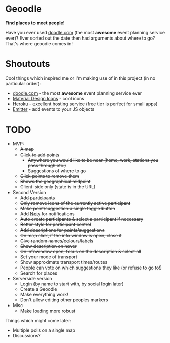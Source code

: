 # Geoodle

**Find places to meet people!**

Have you ever used [doodle.com](https://doodle.com) (the most **awesome** event planning service ever)? Ever sorted out the date then had arguments about where to go? That's where geoodle comes in!


# Shoutouts

Cool things which inspired me or I'm making use of in this project (in no particular order):
* [doodle.com](https://doodle.com) - the most **awesome** event planning service ever
* [Material Design Icons](https://material.io/icons/) - cool icons
* [Heroku](https://heroku.com) - excellent hosting service (free tier is perfect for small apps)
* [Emitter](https://github.com/component/emitter) - add events to your JS objects


# TODO

* ~~MVP:~~
  * ~~A map~~
  * ~~Click to add points~~
    * ~~Anywhere you would like to be near (home, work, stations you pass through etc.)~~
    * ~~Suggestions of where to go~~
  * ~~Click points to remove them~~
  * ~~Shows the geographical midpoint~~
  * ~~Client-side only (state is in the URL)~~
* Second Version
  * ~~Add participants~~
  * ~~Only remove icons of the currently active participant~~
  * ~~Make point/suggestion a single toggle button~~
  * ~~Add [Noty](http://ned.im/noty/) for notifications~~
  * ~~Auto create participants & select a participant if necessary~~
  * ~~Better style for participant control~~
  * ~~Add descriptions for points/suggestions~~
  * ~~On map click, if the info window is open, close it~~
  * ~~Give random names/colours/labels~~
  * ~~Show description on hover~~
  * ~~On infowindow open, focus on the description & select all~~
  * Set your mode of transport
  * Show approximate transport times/routes
  * People can vote on which suggestions they like (or refuse to go to!)
  * Search for places
* Serverside version
  * Login (by name to start with, by social login later)
  * Create a Geoodle
  * Make everything work!
  * Don't allow editing other peoples markers
* Misc
  * Make loading more robust


Things which might come later:

* Multiple polls on a single map
* Discussions?
